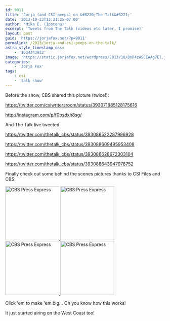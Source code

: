 ```yaml
---
id: 9011
title: 'Jorja (and CSI peeps) on &#8220;The Talk&#8221;'
date: '2013-10-23T13:31:25-07:00'
author: 'Mika E. (Ipstenu)'
excerpt: 'Tweets from The Talk (videos etc later, I promise)'
layout: post
guid: 'https://jorjafox.net/?p=9011'
permalink: /2013/jorja-and-csi-peeps-on-the-talk/
astra_style_timestamp_css:
    - '1634343932'
image: 'https://static.jorjafox.net/wordpress/2013/10/BXR4zASCEAAg7El.jpg'
categories:
    - 'Jorja Fox'
tags:
    - csi
    - 'talk show'
---
```


Before the show, CBS shared this picture (twice!):

https://twitter.com/csiwritersroom/status/393071885128175616

http://instagram.com/p/f0bsdxh8sg/

And The Talk live tweeted:

https://twitter.com/thetalk_cbs/status/393088522287996928

https://twitter.com/thetalk_cbs/status/393088609495953408

https://twitter.com/thetalk_cbs/status/393088628672303104

https://twitter.com/thetalk_cbs/status/393088643947978752

Finally check out some behind the scenes pictures thanks to CSI Files and CBS:

<a title="CBS Press Express" href="https://jorjafox.net/gallery/tv/talkshow/20131023-thetalk/stills/104072_d0514b.jpg" rel="showcase"><img alt="CBS Press Express" src="https://jorjafox.net/gallery/cache/tv/talkshow/20131023-thetalk/stills/104072_d0514b_200_cw200_ch200_thumb.jpg" width="170" height="170" /> </a><a title="CBS Press Express" href="https://jorjafox.net/gallery/tv/talkshow/20131023-thetalk/stills/104072_d0849b.jpg" rel="showcase"><img alt="CBS Press Express" src="https://jorjafox.net/gallery/cache/tv/talkshow/20131023-thetalk/stills/104072_d0849b_200_cw200_ch200_thumb.jpg" width="170" height="170" /> </a><a title="CBS Press Express" href="https://jorjafox.net/gallery/tv/talkshow/20131023-thetalk/stills/104072_d1238b.jpg" rel="showcase"><img alt="CBS Press Express" src="https://jorjafox.net/gallery/cache/tv/talkshow/20131023-thetalk/stills/104072_d1238b_200_cw200_ch200_thumb.jpg" width="170" height="170" /> </a><a title="CBS Press Express" href="https://jorjafox.net/gallery/tv/talkshow/20131023-thetalk/stills/104072_d1322b.jpg" rel="showcase"><img alt="CBS Press Express" src="https://jorjafox.net/gallery/cache/tv/talkshow/20131023-thetalk/stills/104072_d1322b_200_cw200_ch200_thumb.jpg" width="170" height="170" /></a>

Click 'em to make 'em big... Oh you know how this works!

It just started airing on the West Coast too!